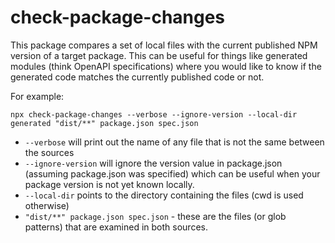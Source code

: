 # check-package-changes

This package compares a set of local files with the current published NPM version of a target package. This can be useful for things like generated modules (think OpenAPI specifications) where you would like to know if the generated
code matches the currently published code or not.

For example:

```
npx check-package-changes --verbose --ignore-version --local-dir generated "dist/**" package.json spec.json
```

* `--verbose` will print out the name of any file that is not the same between the sources
* `--ignore-version` will ignore the version value in package.json (assuming package.json was specified) which can be useful when your package version is not yet known locally.
* `--local-dir` points to the directory containing the files (cwd is used otherwise)
* `"dist/**" package.json spec.json` - these are the files (or glob patterns) that are examined in both sources.
